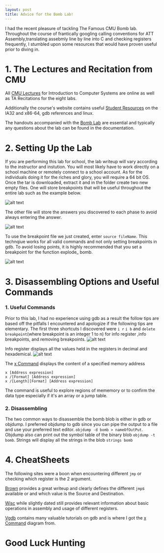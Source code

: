 ```yaml
---
layout: post
title: Advice for the Bomb Lab!
---
```

 I had the recent pleasure of tackling The Famous CMU Bomb lab. Throughout the course of frantically googling calling conventions for ATT Assembly,translating assebmly line by line into C and checking registers frequently, I stumbled upon some resources that would have proven useful prior to diving in.

# 1. The Lectures and Recitation from CMU
 All [CMU Lectures] for Introduction to Computer Systems  are online as well as TA Recitations for the eight labs.
 
 [CMU Lectures]:https://scs.hosted.panopto.com/Panopto/Pages/Sessions/List.aspx#folderID=%22b96d90ae-9871-4fae-91e2-b1627b43e25e%22&page=1 
 
 Additionally the course's website contains useful [Student Resources] on the IA32 and x86-64, gdb references and linux.
 
 [Student Resources]:http://csapp.cs.cmu.edu/3e/students.html
 
 The handouts accompanied with the [Bomb Lab] are essential and typically any questions about the lab can be found in the documentation.

[Bomb Lab]:http://csapp.cs.cmu.edu/3e/labs.html

# 2. Setting Up the Lab
If you are performing this lab for school, the lab writeup will vary according to the instructor and instution. You will most likely have to work directly on a school machine or remotely connect to a school account. As for the individuals doing it for the riches and glory, you will require a 64 bit OS. Once the tar is downloaded, extract it and in the folder create two new empty files. One will store  breakpoints that will be useful throughout the entire lab such as the example below.

![alt text][break]

The other file will store the answers you discovered to each phase to avoid always entering the answer.

![alt text][answer]

To use the breakpoint file we just created, enter `source fileName`. This technqiue works for all valid commands and not only setting breakpoints  in gdb. To avoid losing points, it is highly recommended that you set a breakpoint for the function explode_ bomb. 

![alt text][source]

# 3. Disassembling Options and Useful Commands

### 1. Useful Commands
Prior to this lab, I had no experience using gdb as a result the follow tips are based off the pitfalls I encountered and apologize if the following tips are elementary.  The first three shortcuts  I discovered were `i r`  `i b` and `delete breakpoint`(where breakpoint is an integer 1 to n)  for info register ,info breakpoints, and removing breakpoints.
![alt text][ib]

Info register displays all the values held in the registers  in decimal and hexademical.
![alt text][ir]

The [x Command] displays the content of a specified memory address
```
x [Address expression]
x /[Format] [Address expression]
x /[Length][Format] [Address expression]
```
The command is useful to explore regions of mememory or to confirm the data type especially if it's an array or a jump table.
### 2. Disassembling
The two common ways to disassemble the bomb blob is either in gdb or objdump. I preferred objdump to gdb since you can pipe the output to a file and use your preferred text editor. `objdump -d bomb > nameOfOutPut`. Objdump also can print out the symbol table of the binary blob  `objdump -t bomb`. Strings will display all the strings in the blob  `strings bomb`


# 4. CheatSheets
The following sites were a boon when encountering different `jmp` or checking which register is the 2 argument.

[Brown] provides a great writeup and clearly defines the different `jmp`s available or and which value is the Source and Destination.

[Wisc] while slightly dated still provides relevant information about basic operations in assembly and usage of different registers.

[Vgdb] contains many valuable tutorials on gdb and is where I got the [x Command] diagram from.

# Good Luck Hunting

[Vgdb]: http://visualgdb.com/gdbreference/commands/
[Wisc]:https://www.cs.uaf.edu/2005/fall/cs301/support/x86/index.html
[Brown]:https://cs.brown.edu/courses/cs033/docs/guides/x64_cheatsheet.pdf
[x Command]:http://visualgdb.com/gdbreference/commands/x "the source of the x command format"
[ir]:https://raw.githubusercontent.com/Klettgau/klettgau.github.io/master/images/ir.png "an example of info register"
[ib]:https://raw.githubusercontent.com/Klettgau/klettgau.github.io/master/images/ib.png "an example of info break and deleting a breakpoint"
[break]:https://github.com/Klettgau/klettgau.github.io/blob/master/images/breakpoints?raw=true "example of breakpoint "
[source]: https://github.com/Klettgau/klettgau.github.io/blob/master/images/source_breakpoints?raw=true "source command in gdb"
[answer]:https://github.com/Klettgau/klettgau.github.io/blob/master/images/answer%20file?raw=true "example of answer file for bomb lab"
